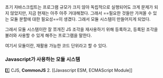 초기 자바스크립트는 프로그램 규모가 크지 않아 독립적으로 실행되어도 크게 문제가 되지 않았지만, 지금 현재는 아주 아주 거대해졌다.  그래서 ==필요한 것들만 가져올 수 있는 모듈 분할에 대한 필요성==이 생겼다. 그래서 모듈 시스템이 만들어지게 되었다. 

그래서 모듈 시스템이란 잘 쪼개진 JS 조각을 재사용하기 위해 등록하고, 등록된 조각을 불러와 사용할 수 있게 해주는 프로그램을 말한다. 

여기서 모듈이란, 재활용 가능한 코드 단위라고 할 수 있다. 

### Javascript가 사용하는 모듈 시스템 
1️⃣ CJS, **CommonJS**
2. [[Javascript ESM, ECMAScript Module]]
